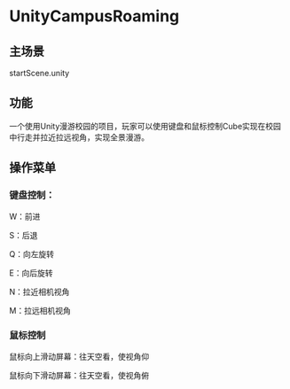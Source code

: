 # UnityCampusRoaming

## 主场景 
startScene.unity

## 功能
一个使用Unity漫游校园的项目，玩家可以使用键盘和鼠标控制Cube实现在校园中行走并拉近拉远视角，实现全景漫游。

## 操作菜单

### 键盘控制：

W：前进

S：后退

Q：向左旋转

E：向后旋转

N：拉近相机视角

M：拉远相机视角



### 鼠标控制

鼠标向上滑动屏幕：往天空看，使视角仰

鼠标向下滑动屏幕：往天空看，使视角俯